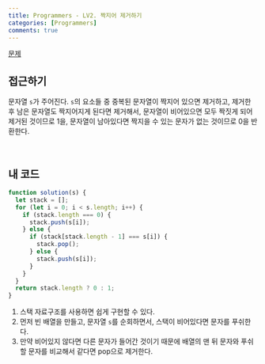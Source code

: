 ```yaml
---
title: Programmers - LV2. 짝지어 제거하기
categories: [Programmers]
comments: true
---
```


[문제](https://programmers.co.kr/learn/courses/30/lessons/12973)

## 접근하기

문자열 `s`가 주어진다. `s`의 요소들 중 중복된 문자열이 짝지어 있으면 제거하고, 제거한 후 남은 문자열도 짝지어지게 된다면 제거해서, 문자열이 비어있으면 모두 짝짓게 되어 제거된 것이므로 1을, 문자열이 남아있다면 짝지을 수 있는 문자가 없는 것이므로 0을 반환한다.

<br>

## 내 코드

```js
function solution(s) {
  let stack = [];
  for (let i = 0; i < s.length; i++) {
    if (stack.length === 0) {
      stack.push(s[i]);
    } else {
      if (stack[stack.length - 1] === s[i]) {
        stack.pop();
      } else {
        stack.push(s[i]);
      }
    }
  }
  return stack.length ? 0 : 1;
}
```

1. 스택 자료구조를 사용하면 쉽게 구현할 수 있다.
2. 먼저 빈 배열을 만들고, 문자열 `s`를 순회하면서, 스택이 비어있다면 문자를 푸쉬한다.
3. 만약 비어있지 않다면 다른 문자가 들어간 것이기 때문에 배열의 맨 뒤 문자와 푸쉬할 문자를 비교해서 같다면 pop으로 제거한다.
